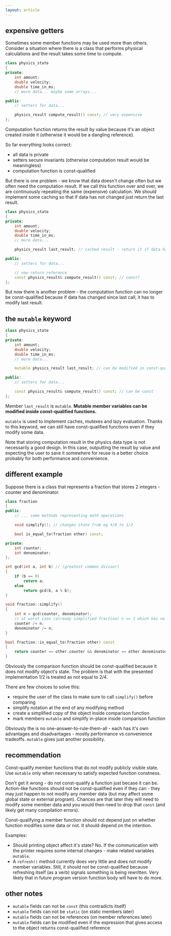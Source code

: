 ```yaml
---
layout: article
---
```


## expensive getters

Sometimes some member functions may be used more than others. Consider a situation where there is a class that performs physical calculations and the result takes some time to compute.

```c++
class physics_state
{
private:
    int amount;
    double velocity;
    double time_in_ms;
    // more data... maybe some arrays...

public:
    // setters for data...

    physics_result compute_result() const; // very expensive
};
```

Computation function returns the result by value because it's an object created inside it (otherwise it would be a dangling reference).

So far everything looks correct:
- all data is private
- setters secure invariants (otherwise computation result would be meaningless)
- computation function is const-qualified

But there is one problem - we know that data doesn't change often but we often need the computation result. If we call this function over and over, we are continuously repeating the same (expensive) calculation. We should implement some caching so that if data has not changed just return the last result.

```c++
class physics_state
{
private:
    int amount;
    double velocity;
    double time_in_ms;
    // more data...

    physics_result last_result; // cached result - return it if data has not changed

public:
    // setters for data...

    // now return reference
    const physics_result& compute_result() const; // const?
};
```

But now there is another problem - the computation function can no longer be const-qualified because if data has changed since last call, it has to modify last result.

## the `mutable` keyword

```c++
class physics_state
{
private:
    int amount;
    double velocity;
    double time_in_ms;
    // more data...

    mutable physics_result last_result; // can be modified in const-qualified functions

public:
    // setters for data...

    const physics_result& compute_result() const; // can be const
};
```

Member `last_result` is `mutable`. **Mutable member variables can be modified inside const-qualified functions.**

`mutable` is used to implement caches, mutexes and lazy evaluation. Thanks to this keyword, we can still have const-qualified functions even if they modify some data.

Note that storing computation result in the physics data type is not necessarily a good design. In this case, outputting the result by value and expecting the user to save it somewhere for reuse is a better choice probably for both performance and convenience.

## different example

Suppose there is a class that represents a fraction that stores 2 integers - counter and denominator.

```c++
class fraction
{
public:
    // ... some methods representing math operations

    void simplify(); // changes state from eg 4/8 to 1/2

    bool is_equal_to(fraction other) const;

private:
    int counter;
    int denominator;
};

int gcd(int a, int b) // (greatest common divisor)
{
    if (b == 0)
        return a;
    else
        return gcd(b, a % b);
}

void fraction::simplify()
{
    int n = gcd(counter, denominator);
    // at worst case (already simplified fraction) n == 1 which has no effect
    counter /= n;
    denominator /= n;
}

bool fraction::is_equal_to(fraction other) const
{
    return counter == other.counter && denominator == other.denominator;
}
```

Obviously the comparison function should be const-qualified because it does not modify object's state. The problem is that with the presented implementation $1/2$ is treated as not equal to $2/4$.

There are few choices to solve this:

- require the user of the class to make sure to call `simplify()` before comparing
- simplify notation at the end of any modifying method
- create a simplified copy of the object inside comparison function
- mark members `mutable` and simplify in-place inside comparison function

Obviously the is no one-answer-to-rule-them-all - each has it's own advantages and disadvantages - mostly performance vs convenience tradeoffs. `mutable` gives just another possibility.

## recommendation

<div class="note pro-tip" markdown="block">

Const-qualify member functions that do not modify publicly visible state. Use `mutable` only when necessary to satisfy expected function constness.
</div>

Don't get it wrong - do not const-qualify a function just becase it can be. Action-like functions should not be const-qualified even if they can - they may just happen to not modify any member data (but may affect some global state or external program). Chances are that later they will need to modify some member data and you would then need to drop that `const` (and likely get many compilation errors).

Const-qualifying a member function should not depend just on whether function modifies some data or not. It should depend on the intention.

Examples:

- Should printing object affect it's state? No. If the communication with the printer requires some internal changes - make related variables `mutable`.
- A `refresh()` method currently does very little and does not modify member variables. Still, it should not be const-qualified because refreshing itself (as a verb) signals something is being rewritten. Very likely that in future program version function body will have to do more.

## other notes

- `mutable` fields can not be `const` (this contradicts itself)
- `mutable` fields can not be `static` (on static members later)
- `mutable` fields can not be references (on member references later)
- `mutable` fields can be modified even if the expression that gives access to the object returns const-qualified reference

